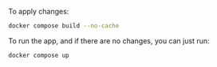 To apply changes:
```bash
docker compose build --no-cache 
```

To run the app, and if there are no changes, you can just run:

```bash
docker compose up
```

